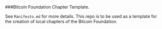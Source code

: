 ###Bitcoin Foundation Chapter Template. 

See `Manifesto.md` for more details. This repo is to be used as a template for the creation of local chapters of the Bitcoin Foundation.


